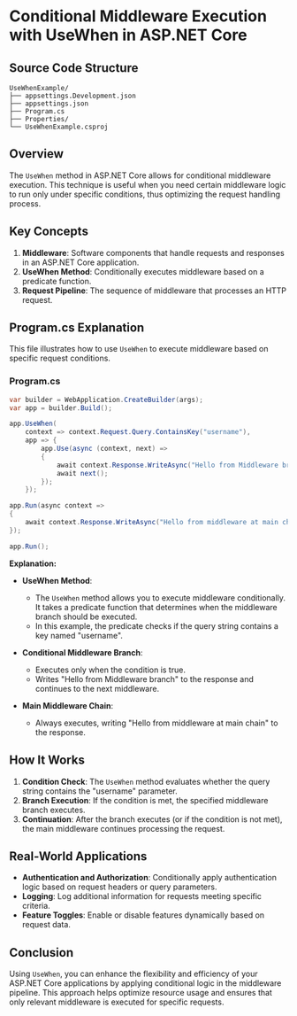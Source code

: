 
# Conditional Middleware Execution with UseWhen in ASP.NET Core

## Source Code Structure

```
UseWhenExample/
├── appsettings.Development.json
├── appsettings.json
├── Program.cs
├── Properties/
└── UseWhenExample.csproj
```

## Overview

The `UseWhen` method in ASP.NET Core allows for conditional middleware execution. This technique is useful when you need certain middleware logic to run only under specific conditions, thus optimizing the request handling process.

## Key Concepts

1. **Middleware**: Software components that handle requests and responses in an ASP.NET Core application.
2. **UseWhen Method**: Conditionally executes middleware based on a predicate function.
3. **Request Pipeline**: The sequence of middleware that processes an HTTP request.

## Program.cs Explanation

This file illustrates how to use `UseWhen` to execute middleware based on specific request conditions.

### Program.cs

```csharp
var builder = WebApplication.CreateBuilder(args);
var app = builder.Build();

app.UseWhen(
    context => context.Request.Query.ContainsKey("username"),
    app => {
        app.Use(async (context, next) =>
        {
            await context.Response.WriteAsync("Hello from Middleware branch");
            await next();
        });
    });

app.Run(async context =>
{
    await context.Response.WriteAsync("Hello from middleware at main chain");
});

app.Run();
```

**Explanation:**

- **UseWhen Method**: 
  - The `UseWhen` method allows you to execute middleware conditionally. It takes a predicate function that determines when the middleware branch should be executed.
  - In this example, the predicate checks if the query string contains a key named "username".

- **Conditional Middleware Branch**:
  - Executes only when the condition is true.
  - Writes "Hello from Middleware branch" to the response and continues to the next middleware.

- **Main Middleware Chain**:
  - Always executes, writing "Hello from middleware at main chain" to the response.

## How It Works

1. **Condition Check**: The `UseWhen` method evaluates whether the query string contains the "username" parameter.
2. **Branch Execution**: If the condition is met, the specified middleware branch executes.
3. **Continuation**: After the branch executes (or if the condition is not met), the main middleware continues processing the request.

## Real-World Applications

- **Authentication and Authorization**: Conditionally apply authentication logic based on request headers or query parameters.
- **Logging**: Log additional information for requests meeting specific criteria.
- **Feature Toggles**: Enable or disable features dynamically based on request data.

## Conclusion

Using `UseWhen`, you can enhance the flexibility and efficiency of your ASP.NET Core applications by applying conditional logic in the middleware pipeline. This approach helps optimize resource usage and ensures that only relevant middleware is executed for specific requests.
